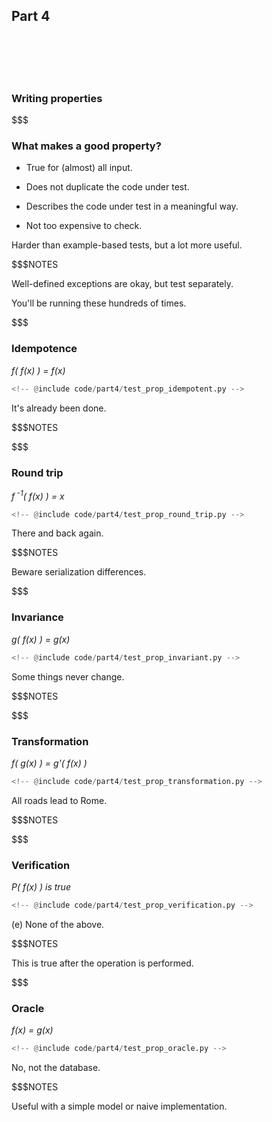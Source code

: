## Part 4

<br/>
<br/>
<br/>
<br/>

### Writing properties

$$$

### What makes a good property?

* True for (almost) all input. <!--@exec frag("hc")-->

* Does not duplicate the code under test. <!--@exec frag("hc")-->

* Describes the code under test in a meaningful way. <!--@exec frag("hc")-->

* Not too expensive to check. <!--@exec frag("hc")-->

Harder than example-based tests, but a lot more useful. <!--@exec frag()-->

$$$NOTES

Well-defined exceptions are okay, but test separately.

You'll be running these hundreds of times.

$$$

### Idempotence

*f( f(x) ) = f(x)*

```python
<!-- @include code/part4/test_prop_idempotent.py -->
```
<!--@exec frag("", "1")-->

It's already been done.
<!--@exec frag("", "1")-->

$$$NOTES

$$$

### Round trip

*f<sup> -1</sup>( f(x) ) = x*

```python
<!-- @include code/part4/test_prop_round_trip.py -->
```
<!--@exec frag("", "1")-->

There and back again.
<!--@exec frag("", "1")-->

$$$NOTES

Beware serialization differences.

$$$

### Invariance

*g( f(x) ) = g(x)*

```python
<!-- @include code/part4/test_prop_invariant.py -->
```
<!--@exec frag("", "1")-->

Some things never change.
<!--@exec frag("", "1")-->

$$$NOTES

$$$

### Transformation

*f( g(x) ) = g'( f(x) )*

```python
<!-- @include code/part4/test_prop_transformation.py -->
```
<!--@exec frag("", "1")-->

All roads lead to Rome.
<!--@exec frag("", "1")-->

$$$NOTES

$$$

### Verification

*P( f(x) ) is true*

```python
<!-- @include code/part4/test_prop_verification.py -->
```
<!--@exec frag("", "1")-->

(e) None of the above.
<!--@exec frag("", "1")-->

$$$NOTES

This is true after the operation is performed.

$$$

### Oracle

*f(x) = g(x)*

```python
<!-- @include code/part4/test_prop_oracle.py -->
```
<!--@exec frag("", "1")-->

No, not the database.
<!--@exec frag("", "1")-->

$$$NOTES

Useful with a simple model or naive implementation.
